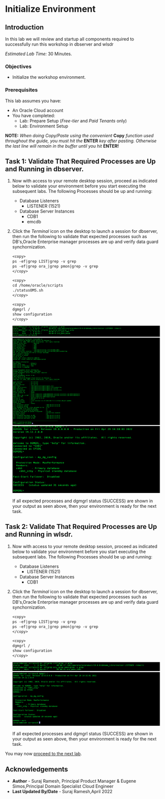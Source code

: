 # Initialize Environment

## Introduction

In this lab we will review and startup all components required to successfully run this workshop in dbserver and wlsdr

*Estimated Lab Time:* 30 Minutes.

### Objectives
- Initialize the workshop environment.

### Prerequisites
This lab assumes you have:
- An Oracle Cloud account
- You have completed:
    - Lab: Prepare Setup (*Free-tier* and *Paid Tenants* only)
    - Lab: Environment Setup

**NOTE:** *When doing Copy/Paste using the convenient* **Copy** *function used throughout the guide, you must hit the* **ENTER** *key after pasting. Otherwise the last line will remain in the buffer until you hit* **ENTER!**

## Task 1: Validate That Required Processes are Up and Running in dbserver.

1. Now with access to your remote desktop session, proceed as indicated below to validate your environment before you start executing the subsequent labs. The following Processes should be up and running:

    - Database Listeners
        - LISTENER (1521)
    - Database Server Instances
        - CDB1
        - emcdb

2. Click the *Terminal* icon on the desktop to launch a session for dbserver, then run the following to validate that expected processes such as DB's,Oracle Enterprise manager processes are up and verify data guard synchornization.


    ```
    <copy>
    ps -ef|grep LIST|grep -v grep
    ps -ef|grep ora_|grep pmon|grep -v grep
    </copy>
    ```

    ```
    <copy>
    cd /home/oracle/scripts
    ./statusOMS.sh
    </copy>
    ```

    ```
    <copy>
    dgmgrl /
    show configuration     
    </copy>
    ```

    ![](./images/check-db-tns-prim.png " ")
    ![](./images/status-oms-prim.png " ")
    ![](./images/dg-status-prim.png " ")

    If all expected processes and dgmgrl status (SUCCESS) are shown in your output as seen above, then your environment is ready for the next task.  

## Task 2: Validate That Required Processes are Up and Running in wlsdr.

1. Now with access to your remote desktop session, proceed as indicated below to validate your environment before you start executing the subsequent labs. The following Processes should be up and running:

    - Database Listeners
        - LISTENER (1521)
    - Database Server Instances
        - CDB1

2. Click the *Terminal* icon on the desktop to launch a session for dbserver, then run the following to validate that expected processes such as DB's,Oracle Enterprise manager processes are up and verify data guard synchornization.


    ```
    <copy>
    ps -ef|grep LIST|grep -v grep
    ps -ef|grep ora_|grep pmon|grep -v grep
    </copy>
    ```

    ```
    <copy>
    dgmgrl /
    show configuration     
    </copy>
    ```

    ![](./images/check-db-tns-dr.png " ")
    ![](./images/dg-status-dr.png " ")

    If all expected processes and dgmgrl status (SUCCESS)  are shown in your output as seen above, then your environment is ready for the next task.


You may now [proceed to the next lab](#next).


## Acknowledgements
- **Author** -  Suraj Ramesh, Principal Product Manager & Eugene Simos,Principal Domain Specialist Cloud Engineer
- **Last Updated By/Date** -  Suraj Ramesh,April 2022
